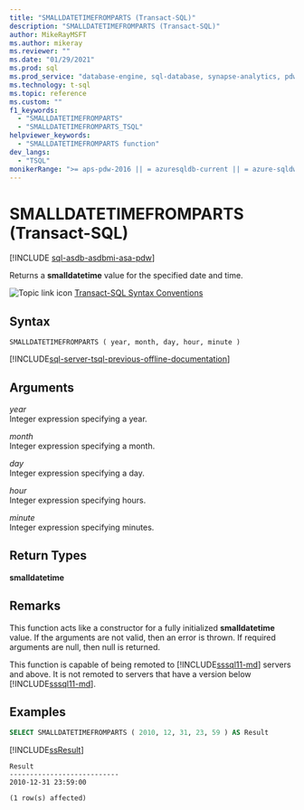 ```yaml
---
title: "SMALLDATETIMEFROMPARTS (Transact-SQL)"
description: "SMALLDATETIMEFROMPARTS (Transact-SQL)"
author: MikeRayMSFT
ms.author: mikeray
ms.reviewer: ""
ms.date: "01/29/2021"
ms.prod: sql
ms.prod_service: "database-engine, sql-database, synapse-analytics, pdw"
ms.technology: t-sql
ms.topic: reference
ms.custom: ""
f1_keywords:
  - "SMALLDATETIMEFROMPARTS"
  - "SMALLDATETIMEFROMPARTS_TSQL"
helpviewer_keywords:
  - "SMALLDATETIMEFROMPARTS function"
dev_langs:
  - "TSQL"
monikerRange: ">= aps-pdw-2016 || = azuresqldb-current || = azure-sqldw-latest || >= sql-server-2016 || >= sql-server-linux-2017 || = azuresqldb-mi-current"
---
```

# SMALLDATETIMEFROMPARTS (Transact-SQL)
[!INCLUDE [sql-asdb-asdbmi-asa-pdw](../../includes/applies-to-version/sql-asdb-asdbmi-asa-pdw.md)]

  Returns a **smalldatetime** value for the specified date and time.  
  
 ![Topic link icon](../../database-engine/configure-windows/media/topic-link.gif "Topic link icon") [Transact-SQL Syntax Conventions](../../t-sql/language-elements/transact-sql-syntax-conventions-transact-sql.md)  
  
## Syntax  
  
```syntaxsql  
SMALLDATETIMEFROMPARTS ( year, month, day, hour, minute )  
```  
  
[!INCLUDE[sql-server-tsql-previous-offline-documentation](../../includes/sql-server-tsql-previous-offline-documentation.md)]

## Arguments
 *year*  
 Integer expression specifying a year.  
  
 *month*  
 Integer expression specifying a month.  
  
 *day*  
 Integer expression specifying a day.  
  
 *hour*  
 Integer expression specifying hours.  
  
 *minute*  
 Integer expression specifying minutes.  
  
## Return Types  
 **smalldatetime**  
  
## Remarks  
 This function acts like a constructor for a fully initialized **smalldatetime** value. If the arguments are not valid, then an error is thrown. If required arguments are null, then null is returned.  
 
 This function is capable of being remoted to [!INCLUDE[sssql11-md](../../includes/sssql11-md.md)] servers and above. It is not remoted to servers that have a version below [!INCLUDE[sssql11-md](../../includes/sssql11-md.md)].  
  
## Examples  
  
```sql  
SELECT SMALLDATETIMEFROMPARTS ( 2010, 12, 31, 23, 59 ) AS Result  
```  
  
 [!INCLUDE[ssResult](../../includes/ssresult-md.md)]  
  
```  
Result  
---------------------------  
2010-12-31 23:59:00  
  
(1 row(s) affected)  
```  
  

